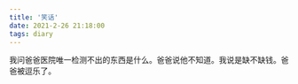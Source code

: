 ```yaml
---
title: '笑话'
date: 2021-2-26 21:18:00
tags: diary
---
```

我问爸爸医院唯一检测不出的东西是什么。爸爸说他不知道。我说是缺不缺钱。爸爸被逗乐了。
 
